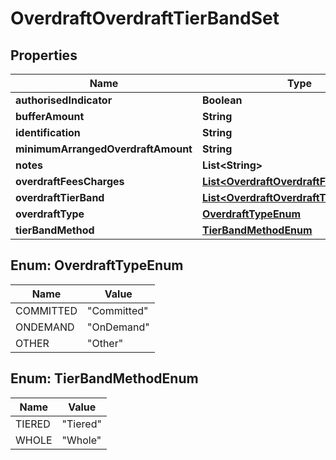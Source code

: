 
# OverdraftOverdraftTierBandSet

## Properties
Name | Type | Description | Notes
------------ | ------------- | ------------- | -------------
**authorisedIndicator** | **Boolean** |  |  [optional]
**bufferAmount** | **String** |  |  [optional]
**identification** | **String** |  |  [optional]
**minimumArrangedOverdraftAmount** | **String** |  |  [optional]
**notes** | **List&lt;String&gt;** |  |  [optional]
**overdraftFeesCharges** | [**List&lt;OverdraftOverdraftFeesCharges1&gt;**](OverdraftOverdraftFeesCharges1.md) |  |  [optional]
**overdraftTierBand** | [**List&lt;OverdraftOverdraftTierBand&gt;**](OverdraftOverdraftTierBand.md) |  |  [optional]
**overdraftType** | [**OverdraftTypeEnum**](#OverdraftTypeEnum) |  |  [optional]
**tierBandMethod** | [**TierBandMethodEnum**](#TierBandMethodEnum) |  |  [optional]


<a name="OverdraftTypeEnum"></a>
## Enum: OverdraftTypeEnum
Name | Value
---- | -----
COMMITTED | &quot;Committed&quot;
ONDEMAND | &quot;OnDemand&quot;
OTHER | &quot;Other&quot;


<a name="TierBandMethodEnum"></a>
## Enum: TierBandMethodEnum
Name | Value
---- | -----
TIERED | &quot;Tiered&quot;
WHOLE | &quot;Whole&quot;



